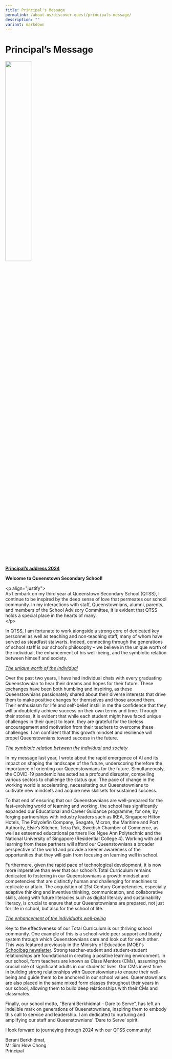 ```yaml
---
title: Principal's Message
permalink: /about-us/discover-quest/principals-message/
description: ""
variant: markdown
---
```

<h1>Principal’s Message</h1><div class="isomer-image-wrapper"><img style="width: 40%;" height="auto" width="100%" alt="" src="/images/P-SHC.jpg"></div><p><strong><u>Principal’s address 2024</u></strong></p><p><strong>Welcome to Queenstown Secondary School!</strong></p><p></p><p>&lt;p align="justify"&gt;<br>As I embark on my third year at Queenstown Secondary School (QTSS), I continue to be inspired by the deep sense of love that permeates our school community. In my interactions with staff, Queenstownians, alumni, parents, and members of the School Advisory Committee, it is evident that QTSS holds a special place in the hearts of many.<br>&lt;/p&gt;</p><p>In QTSS, I am fortunate to work alongside a strong core of dedicated key personnel as well as teaching and non-teaching staff, many of whom have served as steadfast stalwarts. Indeed, connecting through the generations of school staff is our school’s philosophy – we believe in the unique worth of the individual, the enhancement of his well-being, and the symbiotic relation between himself and society.</p><p><em><u>The unique worth of the individual</u></em></p><p>Over the past two years, I have had individual chats with every graduating Queenstownian to hear their dreams and hopes for their future. These exchanges have been both humbling and inspiring, as these Queenstownians passionately shared about their diverse interests that drive them to make positive changes for themselves and those around them. Their enthusiasm for life and self-belief instill in me the confidence that they will undoubtedly achieve success on their own terms and time. Through their stories, it is evident that while each student might have faced unique challenges in their quest to learn, they are grateful for the tireless encouragement and motivation from their teachers to overcome these challenges. I am confident that this growth mindset and resilience will propel Queenstownians toward success in the future.</p><p><em><u>The symbiotic relation between the individual and society</u></em></p><p>In my message last year, I wrote about the rapid emergence of AI and its impact on shaping the landscape of the future, underscoring therefore the importance of orienting our Queenstownians for the future. Simultaneously, the COVID-19 pandemic has acted as a profound disruptor, compelling various sectors to challenge the status quo. The pace of change in the working world is accelerating, necessitating our Queenstownians to cultivate new mindsets and acquire new skillsets for sustained success.</p><p>To that end of ensuring that our Queenstownians are well-prepared for the fast-evolving world of learning and working, the school has significantly expanded our Educational and Career Guidance programme, for one, by forging partnerships with industry leaders such as IKEA, Singapore Hilton Hotels, The Polyolefin Company, Seagate, Micron, the Maritime and Port Authority, Elsie’s Kitchen, Tetra Pak, Swedish Chamber of Commerce, as well as esteemed educational partners like Ngee Ann Polytechnic and the National University of Singapore (Residential College 4). Working with and learning from these partners will afford our Queenstownians a broader perspective of the world and provide a keener awareness of the opportunities that they will gain from focusing on learning well in school.</p><p>Furthermore, given the rapid pace of technological development, it is now more imperative than ever that our school’s Total Curriculum remains dedicated to fostering in our Queenstownians a growth mindset and competencies that are distinctly human and challenging for machines to replicate or attain. The acquisition of 21st Century Competencies, especially adaptive thinking and inventive thinking, communication, and collaborative skills, along with future literacies such as digital literacy and sustainability literacy, is crucial to ensure that our Queenstownians are prepared, not just for life in school, but also for the school of life.</p><p><em><u>The enhancement of the individual’s well-being</u></em></p><p>Key to the effectiveness of our Total Curriculum is our thriving school community. One example of this is a school-wide peer support and buddy system through which Queenstownians care and look out for each other. This was featured previously in the Ministry of Education (MOE)'s <a href="https://www.schoolbag.edu.sg/story/helping-kids-feel-good-about-themselves" rel="noopener noreferrer nofollow" target="_blank">Schoolbag newsletter</a>. Strong teacher-student and student-student relationships are foundational in creating a positive learning environment. In our school, form teachers are known as Class Mentors (CMs), assuming the crucial role of significant adults in our students’ lives. Our CMs invest time in building strong relationships with Queenstownians to ensure their well-being and guide them to be anchored in our school values. Queenstownians are also placed in the same mixed form classes throughout their years in our school, allowing them to build deep relationships with their CMs and classmates.</p><p>Finally, our school motto, “Berani Berkhidmat – Dare to Serve”, has left an indelible mark on generations of Queenstownians, inspiring them to embody this call to service and leadership. I am dedicated to nurturing and amplifying our staff and Queenstownians’ ‘Dare to Serve’ spirit.</p><p>I look forward to journeying through 2024 with our QTSS community!</p><p>Berani Berkhidmat,<br>Mr Sim How Chong<br>Principal</p><p></p><p></p>